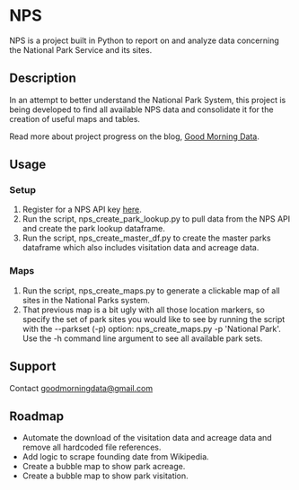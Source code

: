 # NPS

NPS is a project built in Python to report on and analyze data concerning the National Park Service and its sites.

## Description

In an attempt to better understand the National Park System, this project is being developed to find all available NPS data and consolidate it for the creation of useful maps and tables.

Read more about project progress on the blog, [Good Morning Data](goodmorningdata.com).

## Usage

### Setup
1. Register for a NPS API key [here](https://www.nps.gov/subjects/developer/get-started.htm).
2. Run the script, nps_create_park_lookup.py to pull data from the NPS API and create the park lookup dataframe.
3. Run the script, nps_create_master_df.py to create the master parks dataframe which also includes visitation data and acreage data.

### Maps
1. Run the script, nps_create_maps.py to generate a clickable map of all sites in the National Parks system.
2. That previous map is a bit ugly with all those location markers, so specify the set of park sites you would like to see by running the script with the --parkset (-p) option: nps_create_maps.py -p 'National Park'. Use the -h command line argument to see all available park sets.

## Support
Contact [goodmorningdata@gmail.com](mailto:goodmorningdata@gmail.com)

## Roadmap
* Automate the download of the visitation data and acreage data and remove all hardcoded file references.
* Add logic to scrape founding date from Wikipedia.
* Create a bubble map to show park acreage.
* Create a bubble map to show park visitation.
